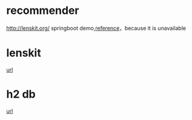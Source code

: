 # recommender
http://lenskit.org/ springboot demo,[reference](https://github.com/orangeyts/lenskit-webservice.git)，because it is unavailable

# lenskit
[url](http://lenskit.org/documentation/basics/)

# h2 db
[url](http://localhost:8080/h2-console)